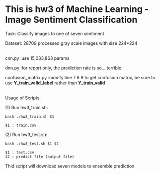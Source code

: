 # This is hw3 of Machine Learning - Image Sentiment Classification

Task: Classify images to one of seven sentiment

Dataset: 28709 processed gray scale images with size 224*224
<br /><br />

cnn.py :use 15,033,863 params

dnn.py :for report only, the prediction rate is so....terrible.

confusion_matrix.py :modify line 7 8 9 to get confusion matrix, be sure to use **Y_train_valid_label** rather than **Y_train_valid**
<br /><br />
    

Usage of Scripts:

(1) Run hw3_train.sh:

    bash ./hw3_train.sh $1
    
    $1 : train.csv

(2) Run hw3_test.sh:

    bash ./hw3_test.sh $1 $2
    
    $1 : test.csv
    $2 : predict file (output file)

Thid script will download seven models to ensemble prediction.
